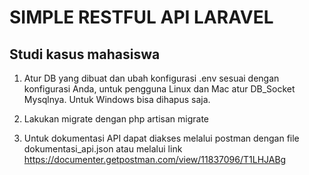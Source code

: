 # SIMPLE RESTFUL API LARAVEL
## Studi kasus mahasiswa

1. Atur DB yang dibuat dan ubah konfigurasi .env sesuai dengan konfigurasi Anda, untuk pengguna Linux dan Mac atur DB_Socket Mysqlnya. Untuk Windows bisa dihapus saja.

2. Lakukan migrate dengan php artisan migrate

3. Untuk dokumentasi API dapat diakses melalui postman dengan file dokumentasi_api.json atau melalui link https://documenter.getpostman.com/view/11837096/T1LHJABg
